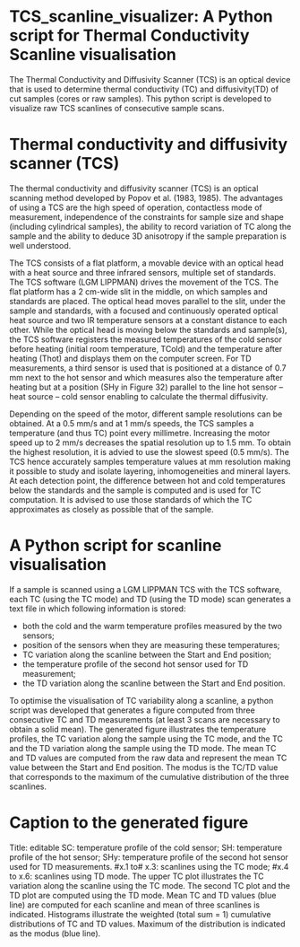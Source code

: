 # TCS_scanline_visualizer: A Python script for Thermal Conductivity Scanline visualisation
The Thermal Conductivity and Diffusivity Scanner (TCS) is an optical device that is used to determine thermal conductivity (TC) and diffusivity(TD)  of cut samples (cores or raw samples). This python script is developed to visualize raw TCS scanlines of consecutive sample scans.  

# Thermal conductivity and diffusivity scanner (TCS)
The thermal conductivity and diffusivity scanner (TCS) is an optical scanning method developed by Popov et al. (1983, 1985). The advantages of using a TCS are the high speed of operation, contactless mode of measurement, independence of the constraints for sample size and shape (including cylindrical samples), the ability to record variation of TC along the sample and the ability to deduce 3D anisotropy if the sample preparation is well understood.

The TCS consists of a flat platform, a movable device with an optical head with a heat source and three infrared sensors, multiple set of standards. The TCS software (LGM LIPPMAN) drives the movement of the TCS. The flat platform has a 2 cm-wide slit in the middle, on which samples and standards are placed. The optical head moves parallel to the slit, under the sample and standards, with a focused and continuously operated optical heat source and two IR temperature sensors at a constant distance to each other. While the optical head is moving below the standards and sample(s), the TCS software registers the measured temperatures of the cold sensor before heating (initial room temperature, TCold) and the temperature after heating (Thot) and displays them on the computer screen. 
For TD measurements, a third sensor is used that is positioned at a distance of 0.7 mm next to the hot sensor and which measures also the temperature after heating but at a position (SHy in Figure 32) parallel to the line hot sensor – heat source – cold sensor enabling to calculate the thermal diffusivity.

Depending on the speed of the motor, different sample resolutions can be obtained. At a 0.5 mm/s and at 1 mm/s speeds, the TCS samples a temperature (and thus TC) point every millimetre. Increasing the motor speed up to 2 mm/s decreases the spatial resolution up to 1.5 mm. To obtain the highest resolution, it is advied to use the slowest speed (0.5 mm/s). The TCS hence accurately samples temperature values at mm resolution making it possible to study and isolate layering, inhomogeneities and mineral layers. At each detection point, the difference between hot and cold temperatures below the standards and the sample is computed and is used for TC computation. It is advised to use those standards of which the TC approximates as closely as possible that of the sample. 

# A Python script for scanline visualisation
If a sample is scanned using a LGM LIPPMAN TCS with the TCS software, each TC (using the TC mode) and TD (using the TD mode) scan generates a text file in which following information is stored:
- both the cold and the warm temperature profiles measured by the two sensors;
- position of the sensors when they are measuring these temperatures;
- TC variation along the scanline between the Start and End position;
- the temperature profile of the second hot sensor used for TD measurement;
- the TD variation along the scanline between the Start and End position.

To optimise the visualisation of TC variability along a scanline, a python script was developed that generates a figure computed from three consecutive TC and TD measurements (at least 3 scans are necessary to obtain a solid mean). The generated figure illustrates the temperature profiles, the TC variation along the sample using the TC mode, and the TC and the TD variation along the sample using the TD mode. The mean TC and TD values are computed from the raw data and represent the mean TC value between the Start and End position. The modus is the TC/TD value that corresponds to the maximum of the cumulative distribution of the three scanlines.

# Caption to the generated figure
Title: editable
SC: temperature profile of the cold sensor; 
SH: temperature profile of the hot sensor; 
SHy: temperature profile of the second hot sensor used for TD measurements. 
#x.1 to# x.3: scanlines using the TC mode; 
#x.4 to x.6: scanlines using TD mode. 
The upper TC plot illustrates the TC variation along the scanline using the TC mode. 
The second TC plot and the TD plot are computed using the TD mode. 
Mean TC and TD values (blue line) are computed for each scanline and mean of three scanlines is indicated. 
Histograms illustrate the weighted (total sum = 1) cumulative distributions of TC and TD values. 
Maximum of the distribution is indicated as the modus (blue line). 
